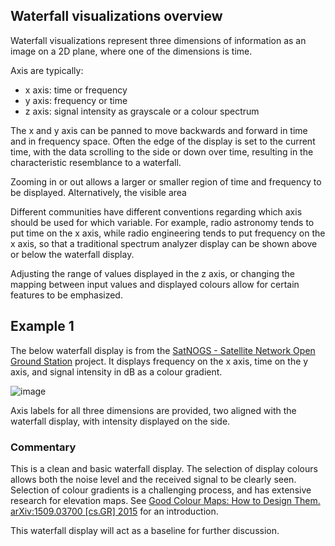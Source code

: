 ## Waterfall visualizations overview

Waterfall visualizations represent three dimensions of information as an image on a 2D plane, where one of the dimensions is time.

Axis are typically:

* x axis: time or frequency
* y axis: frequency or time
* z axis: signal intensity as grayscale or a colour spectrum

The x and y axis can be panned to move backwards and forward in time and in frequency space. Often the edge of the display is set to the current time, with the data scrolling to the side or down over time, resulting in the characteristic resemblance to a waterfall.

Zooming in or out allows a larger or smaller region of time and frequency to be displayed. Alternatively, the visible area

Different communities have different conventions regarding which axis should be used for which variable. For example, radio astronomy tends to put time on the x axis, while radio engineering tends to put frequency on the x axis, so that a traditional spectrum analyzer display can be shown above or below the waterfall display.

Adjusting the range of values displayed in the z axis, or changing the mapping between input values and displayed colours allow for certain features to be emphasized.

## Example 1

The below waterfall display is from the [SatNOGS - Satellite Network Open Ground Station](https://satnogs.org) project. It displays frequency on the x axis, time on the y axis, and signal intensity in dB as a colour gradient.

![image](https://github.com/dslik/infoviz-surveys/assets/5757591/9248596a-87f1-40db-9ed1-54f1c17803f5)

Axis labels for all three dimensions are provided, two aligned with the waterfall display, with intensity displayed on the side.

### Commentary

This is a clean and basic waterfall display. The selection of display colours allows both the noise level and the received signal to be clearly seen. Selection of colour gradients is a challenging process, and has extensive research for elevation maps. See [Good Colour Maps: How to Design Them. arXiv:1509.03700 [cs.GR] 2015](https://peterkovesi.com/projects/colourmaps/) for an introduction.

This waterfall display will act as a baseline for further discussion.

